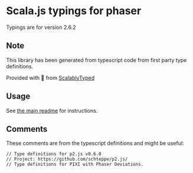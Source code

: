 
# Scala.js typings for phaser

Typings are for version 2.6.2



## Note
This library has been generated from typescript code from first party type definitions.

Provided with :purple_heart: from [ScalablyTyped](https://github.com/oyvindberg/ScalablyTyped)

## Usage
See [the main readme](../../readme.md) for instructions.

## Comments

These comments are from the typescript definitions and might be useful:
```
// Type definitions for p2.js v0.6.0
// Project: https://github.com/schteppe/p2.js/
// Type definitions for PIXI with Phaser Deviations.

```

